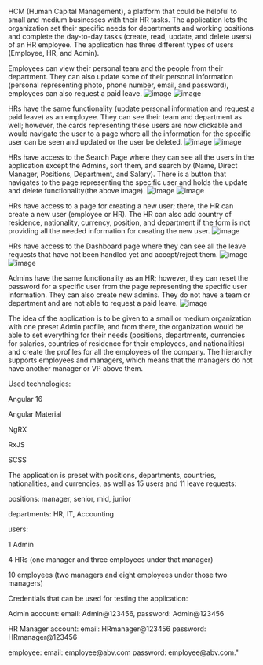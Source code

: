 HCM (Human Capital Management), a platform that could be helpful to small and medium businesses with their HR tasks. The application lets the organization set their specific needs for departments and working positions and complete the day-to-day tasks (create, read, update, and delete users) of an HR employee. The application has three different types of users (Employee, HR, and Admin).

Employees can view their personal team and the people from their department. They can also update some of their personal information (personal representing photo, phone number, email, and password), employees can also request a paid leave.
![image](https://github.com/mkasabov98/immedis_front_end_internship_2023_hcm_martin_kasabov/assets/128593836/1e047e62-8e89-4b78-98bf-bccaf8573f11)
![image](https://github.com/mkasabov98/immedis_front_end_internship_2023_hcm_martin_kasabov/assets/128593836/9b6229e0-b0d2-44df-bf40-dcfa5d4e267a)

HRs have the same functionality (update personal information and request a paid leave) as an employee. They can see their team and department as well; however, the cards representing these users are now clickable and would navigate the user to a page where all the information for the specific user can be seen and updated or the user be deleted. 
![image](https://github.com/mkasabov98/immedis_front_end_internship_2023_hcm_martin_kasabov/assets/128593836/8a14abb9-65cf-475f-bbdf-20a3b02820fb)
![image](https://github.com/mkasabov98/immedis_front_end_internship_2023_hcm_martin_kasabov/assets/128593836/a929d06e-f4e9-4d0f-a90c-595eb7a7fcb9)

HRs have access to the Search Page where they can see all the users in the application except the Admins, sort them, and search by (Name, Direct Manager, Positions, Department, and Salary). There is a button that navigates to the page representing the specific user and holds the update and delete functionality(the above image).
![image](https://github.com/mkasabov98/immedis_front_end_internship_2023_hcm_martin_kasabov/assets/128593836/39958dcb-4c48-4ddb-9248-693ec14b02c4)
![image](https://github.com/mkasabov98/immedis_front_end_internship_2023_hcm_martin_kasabov/assets/128593836/9bac6c97-1b48-4693-9e0b-64a1429e8197)

HRs have access to a page for creating a new user; there, the HR can create a new user (employee or HR). The HR can also add country of residence, nationality, currency, position, and department if the form is not providing all the needed information for creating the new user. 
![image](https://github.com/mkasabov98/immedis_front_end_internship_2023_hcm_martin_kasabov/assets/128593836/9c9143b8-e0a2-47ef-9de6-c7795681b9d4)

HRs have access to the Dashboard page where they can see all the leave requests that have not been handled yet and accept/reject them.
![image](https://github.com/mkasabov98/immedis_front_end_internship_2023_hcm_martin_kasabov/assets/128593836/5779df62-15c9-463c-ad70-ed86e266f917)
![image](https://github.com/mkasabov98/immedis_front_end_internship_2023_hcm_martin_kasabov/assets/128593836/e11e3c60-eff0-4c4e-8cd7-f1fef160dfea)

Admins have the same functionality as an HR; however, they can reset the password for a specific user from the page representing the specific user information. They can also create new admins. They do not have a team or department and are not able to request a paid leave.
![image](https://github.com/mkasabov98/immedis_front_end_internship_2023_hcm_martin_kasabov/assets/128593836/c9ac8a17-04c7-4551-ba25-aa3fbc1517e5)

The idea of the application is to be given to a small or medium organization with one preset Admin profile, and from there, the organization would be able to set everything for their needs (positions, departments, currencies for salaries, countries of residence for their employees, and nationalities) and create the profiles for all the employees of the company. The hierarchy supports employees and managers, which means that the managers do not have another manager or VP above them.

<p>Used technologies:</p>
<p>Angular 16</p>
<p>Angular Material
<p>NgRX</p>
<p>RxJS</p>
<p>SCSS</p>

<p>The application is preset with positions, departments, countries, nationalities, and currencies, as well as 15 users and 11 leave requests:</p>
<p>positions: manager, senior, mid, junior</p>
<p>departments: HR, IT, Accounting</p>
<p>users:</p>
<p>1 Admin</p>
<p>4 HRs (one manager and three employees under that manager)</p>
<p>10 employees (two managers and eight employees under those two managers)</p>

<p>Credentials that can be used for testing the application:</p>
<p>Admin account: email: Admin@123456, password: Admin@123456 </p>
<p>HR Manager account: email: HRmanager@123456 password: HRmanager@123456 </p>
<p>employee: email: employee@abv.com password: employee@abv.com."</p>
